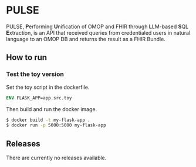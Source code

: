 # PULSE
PULSE, **P**erforming **U**nification of OMOP and FHIR through **L**LM-based **S**QL **E**xtraction, is an API that received queries from credentialed users in natural language to an OMOP DB and returns the result as a FHIR Bundle.



## How to run
### Test the toy version 
Set the toy script in the dockerfile. 
```dockerfile
ENV FLASK_APP=app.src.toy
```
Then build and run the docker image.
```bash
$ docker build -t my-flask-app .   
$ docker run -p 5000:5000 my-flask-app
```

## Releases
There are currently no releases available.
